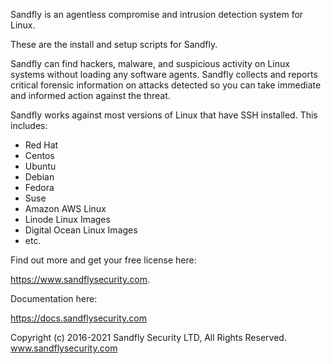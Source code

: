 Sandfly is an agentless compromise and intrusion detection system for Linux.

These are the install and setup scripts for Sandfly.

Sandfly can find hackers, malware, and suspicious activity on Linux systems
without loading any software agents. Sandfly collects and reports critical
forensic information on attacks detected so you can take immediate and informed
action against the threat.

Sandfly works against most versions of Linux that have SSH installed. This
includes:

- Red Hat
- Centos
- Ubuntu
- Debian
- Fedora
- Suse
- Amazon AWS Linux
- Linode Linux Images
- Digital Ocean Linux Images
- etc.

Find out more and get your free license here:

https://www.sandflysecurity.com.

Documentation here:

https://docs.sandflysecurity.com

Copyright (c) 2016-2021 Sandfly Security LTD, All Rights Reserved.
www.sandflysecurity.com

